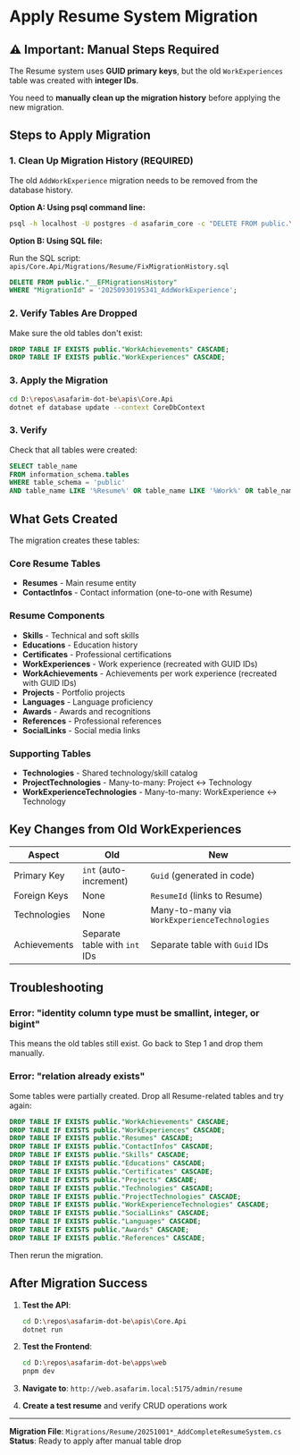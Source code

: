 # Apply Resume System Migration

## ⚠️ Important: Manual Steps Required

The Resume system uses **GUID primary keys**, but the old `WorkExperiences` table was created with **integer IDs**. 

You need to **manually clean up the migration history** before applying the new migration.

## Steps to Apply Migration

### 1. Clean Up Migration History (REQUIRED)

The old `AddWorkExperience` migration needs to be removed from the database history.

**Option A: Using psql command line:**

```bash
psql -h localhost -U postgres -d asafarim_core -c "DELETE FROM public.\"__EFMigrationsHistory\" WHERE \"MigrationId\" = '20250930195341_AddWorkExperience';"
```

**Option B: Using SQL file:**

Run the SQL script: `apis/Core.Api/Migrations/Resume/FixMigrationHistory.sql`

```sql
DELETE FROM public."__EFMigrationsHistory" 
WHERE "MigrationId" = '20250930195341_AddWorkExperience';
```

### 2. Verify Tables Are Dropped

Make sure the old tables don't exist:

```sql
DROP TABLE IF EXISTS public."WorkAchievements" CASCADE;
DROP TABLE IF EXISTS public."WorkExperiences" CASCADE;
```

### 3. Apply the Migration

```bash
cd D:\repos\asafarim-dot-be\apis\Core.Api
dotnet ef database update --context CoreDbContext
```

### 3. Verify

Check that all tables were created:

```sql
SELECT table_name 
FROM information_schema.tables 
WHERE table_schema = 'public' 
AND table_name LIKE '%Resume%' OR table_name LIKE '%Work%' OR table_name LIKE '%Skill%';
```

## What Gets Created

The migration creates these tables:

### Core Resume Tables
- **Resumes** - Main resume entity
- **ContactInfos** - Contact information (one-to-one with Resume)

### Resume Components
- **Skills** - Technical and soft skills
- **Educations** - Education history
- **Certificates** - Professional certifications
- **WorkExperiences** - Work experience (recreated with GUID IDs)
- **WorkAchievements** - Achievements per work experience (recreated with GUID IDs)
- **Projects** - Portfolio projects
- **Languages** - Language proficiency
- **Awards** - Awards and recognitions
- **References** - Professional references
- **SocialLinks** - Social media links

### Supporting Tables
- **Technologies** - Shared technology/skill catalog
- **ProjectTechnologies** - Many-to-many: Project ↔ Technology
- **WorkExperienceTechnologies** - Many-to-many: WorkExperience ↔ Technology

## Key Changes from Old WorkExperiences

| Aspect | Old | New |
|--------|-----|-----|
| Primary Key | `int` (auto-increment) | `Guid` (generated in code) |
| Foreign Keys | None | `ResumeId` (links to Resume) |
| Technologies | None | Many-to-many via `WorkExperienceTechnologies` |
| Achievements | Separate table with `int` IDs | Separate table with `Guid` IDs |

## Troubleshooting

### Error: "identity column type must be smallint, integer, or bigint"

This means the old tables still exist. Go back to Step 1 and drop them manually.

### Error: "relation already exists"

Some tables were partially created. Drop all Resume-related tables and try again:

```sql
DROP TABLE IF EXISTS public."WorkAchievements" CASCADE;
DROP TABLE IF EXISTS public."WorkExperiences" CASCADE;
DROP TABLE IF EXISTS public."Resumes" CASCADE;
DROP TABLE IF EXISTS public."ContactInfos" CASCADE;
DROP TABLE IF EXISTS public."Skills" CASCADE;
DROP TABLE IF EXISTS public."Educations" CASCADE;
DROP TABLE IF EXISTS public."Certificates" CASCADE;
DROP TABLE IF EXISTS public."Projects" CASCADE;
DROP TABLE IF EXISTS public."Technologies" CASCADE;
DROP TABLE IF EXISTS public."ProjectTechnologies" CASCADE;
DROP TABLE IF EXISTS public."WorkExperienceTechnologies" CASCADE;
DROP TABLE IF EXISTS public."SocialLinks" CASCADE;
DROP TABLE IF EXISTS public."Languages" CASCADE;
DROP TABLE IF EXISTS public."Awards" CASCADE;
DROP TABLE IF EXISTS public."References" CASCADE;
```

Then rerun the migration.

## After Migration Success

1. **Test the API**:
   ```bash
   cd D:\repos\asafarim-dot-be\apis\Core.Api
   dotnet run
   ```

2. **Test the Frontend**:
   ```bash
   cd D:\repos\asafarim-dot-be\apps\web
   pnpm dev
   ```

3. **Navigate to**: `http://web.asafarim.local:5175/admin/resume`

4. **Create a test resume** and verify CRUD operations work

---

**Migration File**: `Migrations/Resume/20251001*_AddCompleteResumeSystem.cs`
**Status**: Ready to apply after manual table drop
